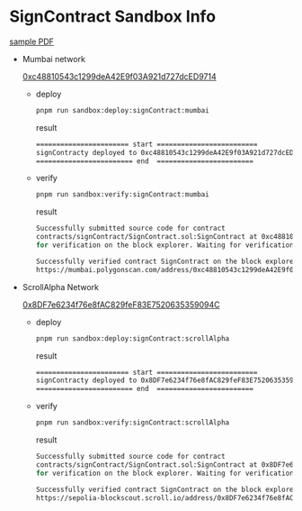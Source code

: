 # SignContract Sandbox Info

[sample PDF](https://bafybeifw2wc4m3k6sfwbegldppbimyme6pkhs6scifqmlpkwy4numw43wm.ipfs.dweb.link/SIMPLE_CONTRACT_AGREEMENT.pdf)

- Mumbai network

  [0xc48810543c1299deA42E9f03A921d727dcED9714](https://mumbai.polygonscan.com/address/0xc48810543c1299deA42E9f03A921d727dcED9714#code)

  - deploy

    ```bash
    pnpm run sandbox:deploy:signContract:mumbai
    ```

    result

    ```bash
    ======================= start =========================
    signContracty deployed to 0xc48810543c1299deA42E9f03A921d727dcED9714
    ======================== end  ========================
    ```

  - verify

    ```bash
    pnpm run sandbox:verify:signContract:mumbai
    ```

    result

    ```bash
    Successfully submitted source code for contract
    contracts/signContract/SignContract.sol:SignContract at 0xc48810543c1299deA42E9f03A921d727dcED9714
    for verification on the block explorer. Waiting for verification result...

    Successfully verified contract SignContract on the block explorer.
    https://mumbai.polygonscan.com/address/0xc48810543c1299deA42E9f03A921d727dcED9714#code
    ```

- ScrollAlpha Network

  [0x8DF7e6234f76e8fAC829feF83E7520635359094C](https://sepolia-blockscout.scroll.io/address/0x8DF7e6234f76e8fAC829feF83E7520635359094C#code)

  - deploy

    ```bash
    pnpm run sandbox:deploy:signContract:scrollAlpha
    ```

    result

    ```bash
    ======================= start =========================
    signContracty deployed to 0x8DF7e6234f76e8fAC829feF83E7520635359094C
    ======================== end  ========================
    ```

  - verify

    ```bash
    pnpm run sandbox:verify:signContract:scrollAlpha
    ```

    result

    ```bash
    Successfully submitted source code for contract
    contracts/signContract/SignContract.sol:SignContract at 0x8DF7e6234f76e8fAC829feF83E7520635359094C
    for verification on the block explorer. Waiting for verification result...

    Successfully verified contract SignContract on the block explorer.
    https://sepolia-blockscout.scroll.io/address/0x8DF7e6234f76e8fAC829feF83E7520635359094C#code
    ```

